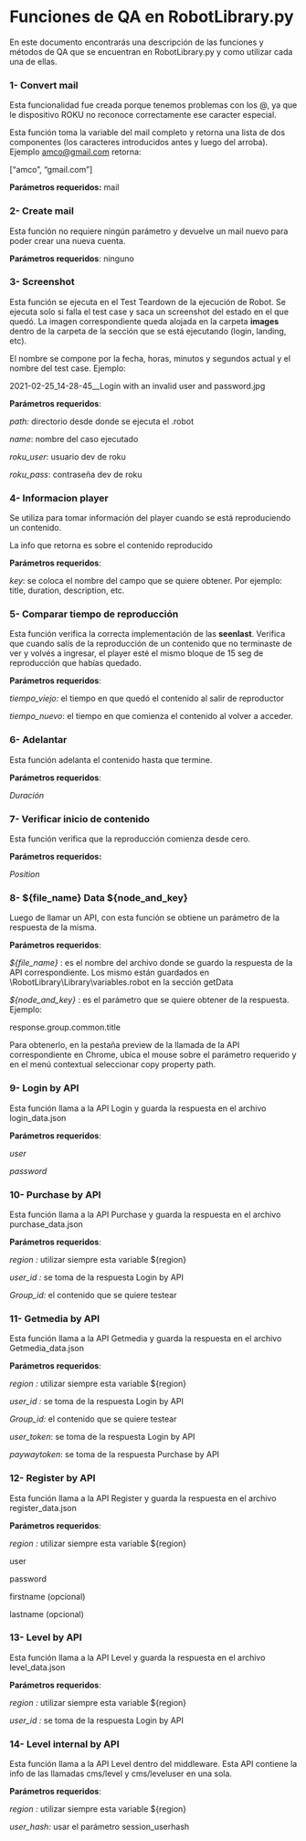 # Funciones de QA en RobotLibrary.py

En este documento encontrarás una descripción de las funciones y métodos de QA que se encuentran en RobotLibrary.py  y como utilizar cada una de ellas.

### 1- Convert mail

Esta funcionalidad fue creada porque tenemos problemas con los @, ya que le dispositivo ROKU no reconoce correctamente ese caracter especial. 

Esta función toma la variable del mail completo y retorna una lista de dos componentes (los caracteres introducidos antes y luego del arroba). Ejemplo [amco@gmail.com](mailto:amco@gmail.com) retorna:

[“amco”, “gmail.com”]

**Parámetros requeridos:** mail

### 2- Create mail

Esta función no requiere ningún parámetro y devuelve un mail nuevo para poder crear una nueva cuenta. 

**Parámetros requeridos**: ninguno

### 3- Screenshot

Esta función se ejecuta en el Test Teardown de la ejecución de Robot. Se ejecuta solo si falla el test case y saca un screenshot del estado en el que quedó.  La imagen correspondiente queda alojada en la carpeta **images** dentro de la carpeta de la sección que se está ejecutando (login, landing, etc).

El nombre se compone por la fecha, horas, minutos y segundos actual y el nombre del test case. Ejemplo:

2021-02-25_14-28-45__Login with an invalid user and password.jpg

**Parámetros requeridos**: 

*path:* directorio desde donde se ejecuta el .robot

*name*: nombre del caso ejecutado

*roku_user*: usuario dev de roku

*roku_pass*: contraseña dev de roku

### 4- Informacion player

Se utiliza para tomar información del player cuando se está reproduciendo un contenido. 

La info que retorna es sobre el contenido reproducido

**Parámetros requeridos**: 

*key*: se coloca el nombre del campo que se quiere obtener. Por ejemplo: title, duration, description, etc. 

### 5- Comparar tiempo de reproducción

Esta función verifica la correcta implementación de las **seenlast**. Verifica que cuando salís de la reproducción de un contenido que no terminaste de ver y volvés a ingresar, el player esté el mismo bloque de 15 seg de reproducción que habías quedado. 

**Parámetros requeridos**: 

*tiempo_viejo:* el tiempo en que quedó el contenido al salir de reproductor

*tiempo_nuevo*: el tiempo en que comienza el contenido al volver a acceder.

### 6- Adelantar

Esta función adelanta el contenido hasta que termine. 

**Parámetros requeridos**: 

*Duración*

### 7- Verificar inicio de contenido

Esta función verifica que la reproducción comienza desde cero. 

**Parámetros requeridos:** 

*Position*

### 8- ${file_name} Data ${node_and_key}

Luego de llamar un API, con esta función se obtiene un parámetro de la respuesta de la misma. 

**Parámetros requeridos**: 

*${file_name}* : es el nombre del archivo donde se guardo la respuesta de la API correspondiente. Los mismo están guardados en \RobotLibrary\Library\variables.robot en la sección getData 

*${node_and_key}* : es el parámetro que se quiere obtener de la respuesta. Ejemplo: 

response.group.common.title

Para obtenerlo, en la pestaña preview de la llamada de la API correspondiente en Chrome, ubica el mouse sobre el parámetro requerido y en el menú contextual seleccionar  copy property path.

### 9- Login by API

Esta función llama a la API Login y guarda la respuesta en el archivo login_data.json

**Parámetros requeridos**: 

*user*

*password*

### 10- Purchase by API

Esta función llama a la API Purchase y guarda la respuesta en el archivo purchase_data.json

**Parámetros requeridos**: 

*region :* utilizar siempre esta variable ${region}

*user_id :* se toma de la respuesta Login by API

*Group_id:* el contenido que se quiere testear

### 11- Getmedia by API

Esta función llama a la API Getmedia y guarda la respuesta en el archivo Getmedia_data.json

**Parámetros requeridos**: 

*region :* utilizar siempre esta variable ${region}

*user_id :* se toma de la respuesta Login by API

*Group_id:* el contenido que se quiere testear

*user_token*: se toma de la respuesta Login by API

*paywaytoken*: se toma de la respuesta Purchase by API

### 12- Register by API

Esta función llama a la API Register y guarda la respuesta en el archivo register_data.json

**Parámetros requeridos**: 

*region :* utilizar siempre esta variable ${region}

user

password

firstname (opcional)

lastname (opcional)

### 13- Level by API

Esta función llama a la API Level y guarda la respuesta en el archivo level_data.json

**Parámetros requeridos**: 

*region :* utilizar siempre esta variable ${region}

*user_id :* se toma de la respuesta Login by API

### 14- Level internal by API

Esta función llama a la API Level dentro del middleware.  Esta API contiene la info de las llamadas cms/level y cms/leveluser en una sola.  

**Parámetros requeridos**: 

*region :* utilizar siempre esta variable ${region}

*user_hash:*  usar el parámetro session_userhash
